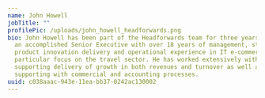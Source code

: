 ```yaml
---
name: John Howell
jobTitle: ""
profilePic: /uploads/john_howell_headforwards.png
bio: John Howell has been part of the Headforwards team for three years. John is
  an accomplished Senior Executive with over 18 years of management, strategy,
  product innovation delivery and operational experience in IT e-commerce with a
  particular focus on the travel sector. He has worked extensively with boards,
  supporting delivery of growth in both revenues and turnover as well as
  supporting with commercial and accounting processes.
uuid: c038aaac-943e-11ea-bb37-0242ac130002
---
```

